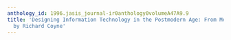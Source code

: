 ```yaml
---
anthology_id: 1996.jasis_journal-ir0anthology0volumeA47A9.9
title: 'Designing Information Technology in the Postmodern Age: From Method to Metaphor,
  by Richard Coyne'
---
```

